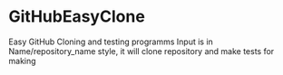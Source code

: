 # GitHubEasyClone
Easy GitHub Cloning and testing programms
Input is in Name/repository_name style, it will clone repository and make tests for making
